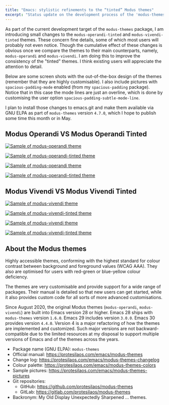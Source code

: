 ```yaml
---
title: "Emacs: stylistic refinements to the “tinted” Modus themes"
excerpt: "Status update on the development process of the 'modus-themes' package."
---
```


As part of the current development target of the `modus-themes` package, I am introducing small changes to the `modus-operandi-tinted` and `modus-vivendi-tinted` themes. These concern fine details, some of which most users will probably not even notice. Though the cumulative effect of these changes is obvious once we compare the themes to their main counterparts, namely, `modus-operandi` and `modus-vivendi`. I am doing this to improve the consistency of the "tinted" themes. I think existing users will appreciate the attention to detail.

Below are some screen shots with the out-of-the-box design of the themes (remember that they are highly customisable). I also include pictures with `spacious-padding-mode` enabled (from my `spacious-padding` package). Notice that in this case the mode lines are just an overline, which is done by customising the user option `spacious-padding-subtle-mode-line`.

I plan to install those changes to emacs.git and make them available via GNU ELPA as part of `modus-themes` version `4.7.0`, which I hope to publish some time this month or in May.

## Modus Operandi VS Modus Operandi Tinted

<a href="{{'/assets/images/attachments/2025-04-06-modus-operandi-sample.png' | absolute_url }}"><img alt="Sample of modus-operandi theme" src="{{'/assets/images/attachments/2025-04-06-modus-operandi-sample.png' | absolute_url }}"/></a>

<a href="{{'/assets/images/attachments/2025-04-06-modus-operandi-tinted-sample.png' | absolute_url }}"><img alt="Sample of modus-operandi-tinted theme" src="{{'/assets/images/attachments/2025-04-06-modus-operandi-tinted-sample.png' | absolute_url }}"/></a>

<a href="{{'/assets/images/attachments/2025-04-06-modus-operandi-spacious-padding-sample.png' | absolute_url }}"><img alt="Sample of modus-operandi theme" src="{{'/assets/images/attachments/2025-04-06-modus-operandi-spacious-padding-sample.png' | absolute_url }}"/></a>

<a href="{{'/assets/images/attachments/2025-04-06-modus-operandi-tinted-spacious-padding-sample.png' | absolute_url }}"><img alt="Sample of modus-operandi-tinted theme" src="{{'/assets/images/attachments/2025-04-06-modus-operandi-tinted-spacious-padding-sample.png' | absolute_url }}"/></a>

## Modus Vivendi VS Modus Vivendi Tinted

<a href="{{'/assets/images/attachments/2025-04-06-modus-vivendi-sample.png' | absolute_url }}"><img alt="Sample of modus-vivendi theme" src="{{'/assets/images/attachments/2025-04-06-modus-vivendi-sample.png' | absolute_url }}"/></a>

<a href="{{'/assets/images/attachments/2025-04-06-modus-vivendi-tinted-sample.png' | absolute_url }}"><img alt="Sample of modus-vivendi-tinted theme" src="{{'/assets/images/attachments/2025-04-06-modus-vivendi-tinted-sample.png' | absolute_url }}"/></a>

<a href="{{'/assets/images/attachments/2025-04-06-modus-vivendi-spacious-padding-sample.png' | absolute_url }}"><img alt="Sample of modus-vivendi theme" src="{{'/assets/images/attachments/2025-04-06-modus-vivendi-spacious-padding-sample.png' | absolute_url }}"/></a>

<a href="{{'/assets/images/attachments/2025-04-06-modus-vivendi-tinted-spacious-padding-sample.png' | absolute_url }}"><img alt="Sample of modus-vivendi-tinted theme" src="{{'/assets/images/attachments/2025-04-06-modus-vivendi-tinted-spacious-padding-sample.png' | absolute_url }}"/></a>

## About the Modus themes

Highly accessible themes, conforming with the highest standard for
colour contrast between background and foreground values (WCAG AAA).
They also are optimised for users with red-green or blue-yellow colour
deficiency.

The themes are very customisable and provide support for a wide range
of packages.  Their manual is detailed so that new users can get
started, while it also provides custom code for all sorts of more
advanced customisations.

Since August 2020, the original Modus themes (`modus-operandi`,
`modus-vivendi`) are built into Emacs version 28 or higher. Emacs 28
ships with `modus-themes` version `1.6.0`. Emacs 29 includes version
`3.0.0`. Emacs 30 provides version `4.4.0`. Version 4 is a major
refactoring of how the themes are implemented and customized. Such
major versions are not backward-compatible due to the limited
resources at my disposal to support multiple versions of Emacs and of
the themes across the years.

+ Package name (GNU ELPA): `modus-themes`
+ Official manual: <https://protesilaos.com/emacs/modus-themes>
+ Change log: <https://protesilaos.com/emacs/modus-themes-changelog>
+ Colour palette: <https://protesilaos.com/emacs/modus-themes-colors>
+ Sample pictures: <https://protesilaos.com/emacs/modus-themes-pictures>
+ Git repositories:
  + GitHub: <https://github.com/protesilaos/modus-themes>
  + GitLab: <https://gitlab.com/protesilaos/modus-themes>
+ Backronym: My Old Display Unexpectedly Sharpened ... themes.

